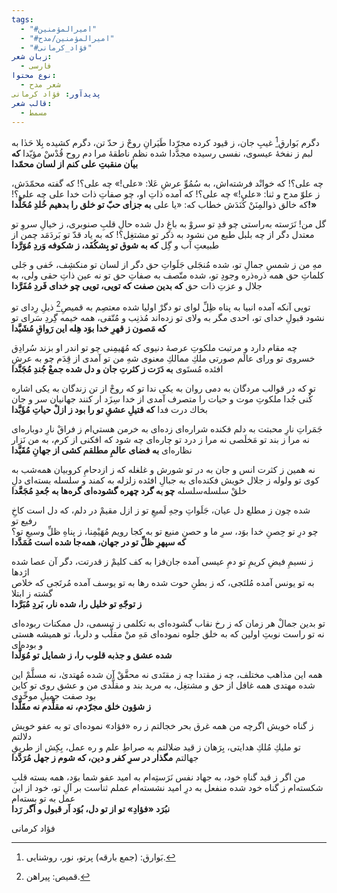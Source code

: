 ```yaml
---
tags:
  - "#امیرالمؤمنین"
  - "#امیرالمؤمنین/مدح"
  - "#فؤاد_کرمانی"
زبان شعر:
  - فارسی
نوع محتوا:
  - شعر مدح
پدیدآور: فؤاد کرمانی
قالب شعر:
  - مسمط
---
```

دگرم بَوارقِ[^1] غيبِ جان، ز قيود كرده مجرّدا
طَيَرانِ روحْ ز حدّ تن، دگرم كشيده بِلا حَدٰا
به لبم ز نفخۀ عيسوى، نفسى رسيده مجدَّدا
شده نظمِ ناطقۀ مرا دم روح قُدْسْ مؤيّدا
**كه بيان منقبتِ على كنم از لسان محمّدا**


چه على؟! كه خوانْد فرشته‌اش، به سُمُوِّ عرشِ عَلا: «علی!»
چه علی؟! که گفته محمّدَش، ز علوّ مدح و ثنا: «علی!»
چه على؟! كه آمده ذاتِ او، چو صفاتِ ذات خدا علی
چه على؟! كه خالق ذوالمِنَنْ كُنَدَش خطاب كه: «يا على
**به جزاى حبّ تو خلق را بدهيم خُلدِ مُخَلَّدا!»**

گل من! نَرَسته به‌راستى چو قدِ تو سروْ به باغِ دل
شده حالِ قلبِ صنوبرى، ز خيالِ سروِ تو معتدل
دگر از چه بلبل طبع من نشود به ذكر تو مشتغِل؟!
كه به ياد قدّ تو بَردَمَد چمن از طبيعتِ آب و گِل
**كه به شوق تو بِشكُفَد، ز شكوفه وَردِ مُوَرَّدا**

مهِ من ز شمسِ جمالِ تو، شده مُنجَلى جَلَواتِ حق
دگر از لسان تو منكشِف، خَفى و جَلى كلماتِ حق
همه ذره‌ذره وجودِ تو، شده متّصف به صفاتِ حق
تو نه عين ذاتِ حقى ولى، به جلال و عزتِ ذات حق
**كه بدين صفت كه تویى، تویى چو خداى فَردِ مُفَرَّدا**

تویى آنكه آمده انبيا به پناه ظِلِّ لواى تو
دگرْ اوليا شده معتصِم به قميصِ[^2] ذيلِ رِداى تو
نشود قبولِ خداى تو، احدى مگر به ولاى تو
زده‌اند مُذنِب و مُتّقى، همه خيمه گِردِ سَراى تو
**كه مَصون ز قهرِ خدا بوَد هِله اين رَواقِ مُشَيَّدا**

چه مقام دارد و مرتبت ملكوتِ عرصۀ دنیوی
كه مُهَيمِنى چو تو اندر او بزند سُرادِق خسروى
تو وراى عالَم صورتى ملكِ ممالكِ معنوى
شهِ من تو آمدى از قِدَم چو به عرشِ افئده مُستَوى
**به دَرَت ز كثرتِ جان و دل شده جمعْ جُندِ مُجَنَّدا**

تو كه در قوالب مردگان به دمى روان به يكى ندا
تو كه روحْ از تن زندگان به يكى اشاره كُنى جُدا
ملكوتِ موت و حيات را متصرف آمدى از خدا
سِزَد ار كنند جهانيان سر و جان بخاك درت فدا
**كه قتيلِ عشقِ تو را بود ز ازلْ حياتِ مُؤَبَّدا**

جَمَراتِ نارِ محبتت به دلم فكنده شراره‌‌ای
زده‌ای به خرمن هستي‌ام ز فراقْ نارِ دوباره‌ای
نه مرا ز بند تو مَخلَصى نه مرا ز درد تو چاره‌ای
چه شود كه افكنى از كرم، به من نَزار نظاره‌ای
**به فضاى عالمِ مطلقم كشى از جهانِ مُقَيَّدا**

نه همين ز كثرت انس و جان به در تو شورش و غلغله
كه ز ازدحامِ كروبيان همه‌شب به كوى تو ولوله
ز جلال خويش فكنده‌اى به جبالِ افئده زلزله
به كمند و سلسله بسته‌اى دلِ خلقْ سلسله‌سلسله
**چو به گرد چهره گشوده‌اى گره‌ها به جُعدِ مُجَعَّدا**

 شده چون ز مطلع دل عيان، جَلَواتِ وجهِ لَميعِ تو
 ز ازل مقيمْ در دلم، كه دل است كاخِ رفيع تو  
چو درِ تو حِصنِ خدا بوَد، سرِ ما و حصنِ منيع تو
به كجا رويم مُهَيْمِنا، ز پناهِ ظلِّ وسيعِ تو؟  
**كه سپهرِ ظلِّ تو در جهان، همه‌جا شده است مُمَدَّدا**  
  
ز نسيمِ فيضِ كريمِ تو دمِ عيسى آمده جان‌فزا
به كف كليمْ ز قدرتت، دگر آن عصا شده اژدها  
به تو يونس آمده مُلتَجى، كه ز بطنِ حوت شده رها
به تو يوسف آمده مُرتَجى كه خلاص گشته ز ابتلا  
**ز توجّهِ تو خليل را، شده نار، بَردِ مُبَرَّدا**  
  
تو بدين جمالْ هر زمان كه ز رخ نقاب گشوده‌‌ای
به تكلمى ز تبسمى، دل ممكنات ربوده‌‌ای 
نه تو راست نوبتِ اولين كه به خلق جلوه نموده‌ای
مَهِ منْ مقلَّب و دلربا، تو هميشه هستى و بوده‌اى   
**شده عشق و جذبه قلوب را، ز شمايل تو مُوَلَّدا**  
  
همه اين مذاهب مختلف، چه ز مقتدا چه ز مقتَدی
نه محقَّقْ آن شده مُهتدىٰ، نه مسلَّمْ اين شده مهتدی
همه غافل از حق و مشتغِل، به مريد بند و مقلَّدی
من و عشق روى تو كاين بود صفت جميلِ موحِّدى  
**ز شؤون خلق مجرّدم، نه مقلِّدم نه مقَلَّدا**
  
ز گناه خويش اگرچه من همه غرق بحر خجالتم
ز ره «فؤاد» نموده‌‌ای تو به عفو خويش دلالتم  
تو مليكِ مُلكِ هدايتى، بِرَهان ز قيد ضلالتم
به صراطِ علم و ره عمل، بِكِش از طريقِ جهالتم
**مگذار در سرِ كفر و دين، كه شوم ز جهل مُرَدَّدا**  

من اگر ز قيد گناهِ خود، به جهاد نفس نَرَستِه‌ام
به اميد عفو شما بوَد، همه بسته قلبِ شكسته‌ام
ز گناه خود شده منفعل به درِ اميد نشسته‌ام
عملم ثناست بر آلِ تو، خود از اين عمل به تو بسته‌ام  
**نبُرَد «فؤادِ» تو از تو دل، بُوَد اَر قبول و اَگر رَدا**

فؤاد کرمانی

[^1]: بَوارق: (جمع بارقه) پرتو، نور، روشنایی.
[^2]: قمیص: پیراهن.